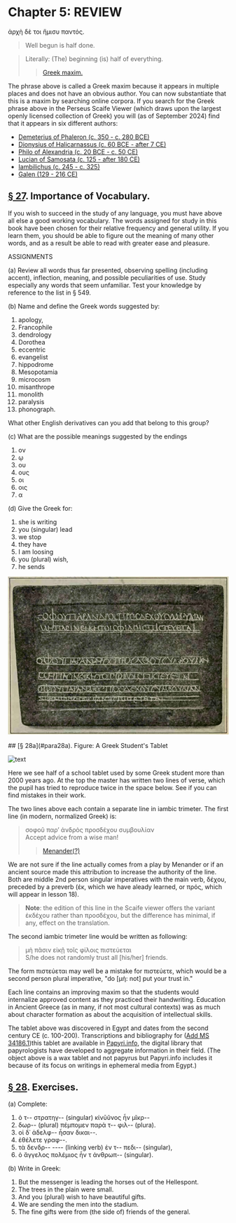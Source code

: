 # Chapter 5: REVIEW


<quote>
ἀρχὴ δὲ τοι ἥμισυ παντός.


>  Well begun is half done.<br/>

>  Literally: (The) beginning (is) half of everything.<br/>
>> [Greek maxim.](https://scaife.perseus.org/search/?q=ἀρχὴ%20δὲ%20τοι%20ἥμισυ%20παντός&amp;kind=form&amp;format=instances&amp;p=1)



The phrase above is called a Greek maxim because it appears in multiple places and does not have an obvious author. You can now substantiate that this is a maxim by searching online corpora. If you search for the Greek phrase above in the Perseus Scaife Viewer (which draws upon the largest openly licensed collection of Greek) you will (as of September 2024) find that it appears in six different authors:

- [Demeterius of Phaleron (c. 350 - c. 280 BCE)](https://en.wikipedia.org/wiki/Demetrius_of_Phalerum)
- [Dionysius of Halicarnassus (c. 60 BCE - after 7 CE)](https://en.wikipedia.org/wiki/Dionysius_of_Halicarnassus)
- [Philo of Alexandria (c. 20 BCE - c. 50 CE)](https://en.wikipedia.org/wiki/Philo)
- [Lucian of Samosata (c. 125 - after 180 CE)](https://en.wikipedia.org/wiki/Lucian)
- [Iambilichus (c. 245 - c. 325)](https://en.wikipedia.org/wiki/Iamblichus)
- [Galen (129 - 216 CE)](https://en.wikipedia.org/wiki/Galen)



## [§ 27](#para27). Importance of Vocabulary.


If you wish to succeed
in the study of any language, you must have above all else
a good working vocabulary. The words assigned for study
in this book have been chosen for their relative frequency
and general utility. If you learn them, you should be able
to figure out the meaning of many other words, and as a
result be able to read with greater ease and pleasure.

ASSIGNMENTS

(a) Review all words thus far presented, observing spelling
(including accent), inflection, meaning, and possible peculiarities
of use. Study especially any words that seem unfamiliar.
Test your knowledge by reference to the list in § 549.

(b) Name and define the Greek words suggested by:

1. apology,
2. Francophile
3. dendrology
4. Dorothea
5. eccentric
6. evangelist
7. hippodrome
8. Mesopotamia
9. microcosm
10. misanthrope
11. monolith
12. paralysis
13. phonograph.




What other English derivatives can you
add that belong to this group?



(c) What are the possible meanings suggested by the endings

1. ον
2. ῳ
3. ου
4. ους
5. οι
6. οις
7. α




(d) Give the Greek for:

1. she is writing
2. you (singular) lead
3. we stop
4. they have
5. I am loosing
6. you (plural) wish,
7. he sends

![text](https://github.com/gregorycrane/CrosbySchaeffer2.0/blob/main/chaps/images/studenttablet.jpg?raw=true)


<pb n="14"/>
## [§ 28a](#para28a). Figure: A Greek Student's Tablet

![text](https://upload.wikimedia.org/wikipedia/commons/5/5e/Wax_writing_tablet_%282nd_C%29_-_BL_Add_MS_34186.jpg)


Here we see half of a school tablet used by some Greek student more than
2000 years ago. At the top the master has written two lines of verse, which
the pupil has tried to reproduce twice in the space below. See if you can
find mistakes in their work.


The two lines above each contain a separate line in iambic trimeter. The first line (in modern, normalized Greek) is:

>  σοφοῦ παρ’ ἀνδρὸς προσδέχου συμβουλίαν<br/>
>  Accept advice from a wise man!<br/>
>> [Menander(?)](https://scaife.perseus.org/reader/urn:cts:greekLit:tlg0541.tlg042.1st1K-grc2:61)


We are not sure if the line actually comes from a play by Menander or if an ancient source made this attribution to increase the authority of the line. Both are middle 2nd person singular imperatives with the main verb, δέχου, preceded by a preverb (ἐκ, which we have aleady learned, or πρός, which will appear in lesson 18).


> **Note**: the edition of this line in the Scaife viewer offers the variant ἐκδέχου rather than προσδέχου, but the difference has minimal, if any, effect on the translation.



The second iambic trimeter line would be written as following:

>  μὴ πᾶσιν εἰκῇ τοῖς φίλοις πιστεύεται<br/>
>  S/he does not randomly trust all [his/her] friends.<br/>



The form πιστεύεται may well be a mistake for πιστεύετε, which would be a second person plural imperative, "do [μὴ: not] put your trust in."



Each line contains an improving maxim so that the students would internalize approved content as they practiced their handwriting. Education in Ancient Greece (as in many, if not most cultural contexts) was as much about character formation as about the acquisition of intellectual skills.


The tablet above was discovered in Egypt and dates from the second century CE (c. 100-200). Transcriptions and bibliography for ([Add MS 34186.1](https://papyri.info/dclp/61495))this tablet  are available in [Papyri.info](https://papyri.info/), the digital library that papyrologists have developed to aggregate information in their field. (The object above is a wax tablet and not papyrus but Papyri.info includes it because of its focus on writings in ephemeral media from Egypt.)

## [§ 28](#para28). Exercises.



(a) Complete:

1. ὁ τ-- στρατηγ-- (singular) κίνῡῦνος ἦν μῖκρ--
2. δωρ-- (plural) πέμπομεν παρὰ τ-- φιλ-- (plura).
3. οἱ δ᾽ ἀδελφ-- ἦσαν δικαι--.
4. ἐθέλετε γραφ--.
5. τὰ δενδρ--  ---- (linking verb) ἐν τ-- πεδι-- (singular),
6. ὁ ἄγγελος πολέμιος ἦν τ ἀνθρωπ-- (singular).



(b) Write in Greek:

1. But the messenger is leading the horses out of the Hellespont.
2. The trees in the plain were small.
3. And you (plural) wish to have beautiful gifts.
4. We are sending the men into the stadium.
5. The fine gifts were from (the side of) friends of the general.


<pb n="15"/>




